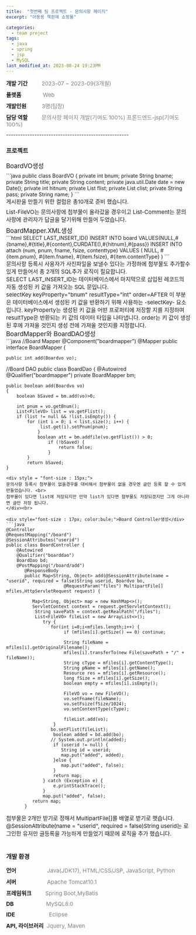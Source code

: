 ```yaml
---
title:  "첫번째 팀 프로젝트 - 문의사항 페이지"
excerpt: "아동용 책판매 쇼핑몰"

categories:
  - team preject
tags:
  - java
  - spring
  - jsp
  - MySQL
last_modified_at: 2023-08-24 19:23PM
---
```

<div style = "font-size : 15px; margin-bottom: 10px;"><span style="font-weight: bold;">개발 기간</span>&nbsp;&nbsp;&nbsp;&nbsp;&nbsp;&nbsp;&nbsp;&nbsp;<span style="color:gray"> 2023-07 ~ 2023-09(3개월)</span></div>

<div style = "font-size : 15px; margin-bottom: 10px;"><span style="font-weight: bold;">플랫폼</span>&nbsp;&nbsp;&nbsp;&nbsp;&nbsp;&nbsp;&nbsp;&nbsp;&nbsp;&nbsp;&nbsp;&nbsp;&nbsp;&nbsp;<span style="color:gray">Web</span></div>

<div style = "font-size : 15px; margin-bottom: 10px;"><span style="font-weight: bold;">개발인원</span>&nbsp;&nbsp;&nbsp;&nbsp;&nbsp;&nbsp;&nbsp;&nbsp;&nbsp;&nbsp;<span style="color:gray">3명(팀장)</span></div>

<div style = "font-size : 15px; margin-bottom: 10px;"><span style="font-weight: bold;">담당 역할</span>&nbsp;&nbsp;&nbsp;&nbsp;&nbsp;&nbsp;&nbsp;&nbsp;<span style="color:gray"> 문의사항 페이지 개발(기여도 100%) 프론드엔드-jsp(기여도 100%)</span></div>
----------------------------------------------------

<h3>프로젝트</h3>
<div style="font-size : 17px; color:bule; margin-bottom: 7px">BoardVO생성</div>
```java
public class BoardVO {
	private int bnum;
    	private String bname;
    	private String title;
    	private String content;
   	private java.util.Date date = new Date();
  	private int hitnum;
   	private List<FileVO> flist;
   	private List<Comment> clist;
    	private String pass;
    	private String name;
	}
```
<div style = "font-size : 15px; margin-bottom: 7px">
게시판을 만들기 위한 컬럼은 총10개로 준비 했습니다.</div>
<div style = "font-size : 15px; margin-bottom: 7px">
List-FileVO는 문의사항에 첨부물이 올라갔을 경우이고 List-Comment는 문의사항에 관리자가 답글을 달기위해 만들어 두었습니다.
</div>

<div style="font-size : 17px; color:bule;">BoardMapper.XML생성</div>
```html
<insert id="add" parameterType="com.ezen.spring.board.teampro.board2.Boardvo">
   <selectKey keyProperty="bnum" resultType="int" order="AFTER">
   	SELECT LAST_INSERT_ID()
   </selectKey>
   INSERT INTO board VALUES(NULL,#{bname},#{title},#{content},CURDATE(),#{hitnum},#{pass})
   <!--Board등록시 DB에 데이터를 추가하는 로직 -->
</insert>
<insert id="addfile" parameterType="com.ezen.spring.board.teampro.board2.FileVO">
    INSERT INTO attach (num, pnum, fname, fsize, contenttype) VALUES
    <foreach collection="list" item="item" separator=", ">
       ( NULL, #{item.pnum}, #{item.fname}, #{item.fsize}, #{item.contentType} )
    </foreach>
    <!--Board등록시 첨부물이 있을경우 DB에 첨부파일 데이터를 추가하는 로직 -->
</insert>
```
<div style = "font-size : 15px;">
문의사항 등록시 사용자가 사진파일을 보낼수 있다는 가정하에 첨부물도 추가할수 있게 만들어서 총 2개의 SQL추가 로직이 필요합니다.<br>
SELECT LAST_INSERT_ID는 데이터베이스에서 마지막으로 삽입된 레코드의 자동 생성된 키 값을 가져오는 SQL 문입니다.<br>
selectKey keyProperty="bnum" resultType="int" order=AFTER 이 부분은 데이터베이스에서 생성된 키 값을 반환하기 위해 사용하는 -selectKey- 요소입니다. keyProperty는 생성된 키 값을 어떤 프로퍼티에 저장할 지를 지정하며 resultType은 반환되는 키 값의 데이터 타입을 나타냅니다. order는 키 값이 생성된 후에 가져올 것인지 생성 전에 가져올 것인지를 지정합니다.
</div>

<div style="font-size : 17px; color:bule;">BoardMapper와 BoardDAO생성</div>
```java
//Board Mapper
@Component("boardmapper")
@Mapper
public interface BoardMapper {
	
	public int add(Boardvo vo);

//Board DAO
public class BoardDao {
	@Autowired
	@Qualifier("boardmapper")
	private BoardMapper bm;
	
	public boolean add(Boardvo vo)
	{
		boolean bSaved = bm.add(vo)>0;
		
		int pnum = vo.getBnum();
		List<FileVO> list = vo.getFlist();
		if (list != null && !list.isEmpty()) {
		    for (int i = 0; i < list.size(); i++) {
		         list.get(i).setPnum(pnum);
		        }
		    	boolean att = bm.addfile(vo.getFlist()) > 0;
			        if (!bSaved) {
			            return false;
			        }
		    }
		    return bSaved;
	}

```
<div style = "font-size : 15px;">
문의사항 등록시 첨부물이 없을경우를 대비해서 첨부물이 없을 경우엔 글만 등록 할 수 있게 만들었습니다. <br>
첨부물이 있다면 list에 저장되지만 만약 list가 있다면 첨부물도 저장되겠지만 그게 아니라면 글만 저장 됩니다.
</div><br>

<div style="font-size : 17px; color:bule;">Board Controller생성</div>
```java
@Controller
@RequestMapping("/board")
@SessionAttributes("userid")
public class BoardController {
	@Autowired
	@Qualifier("boarddao")
	BoardDao bd;
	@PostMapping("/board/add")
	   @ResponseBody
	   public Map<String, Object> add(@SessionAttribute(name = "userid", required = false)String userid, Boardvo bo,
					  @RequestParam("files") MultipartFile[] mfiles,HttpServletRequest request) {
	      
	      Map<String, Object> map = new HashMap<>();
	      ServletContext context = request.getServletContext();
	       String savePath = context.getRealPath("/files");
	       List<FileVO> fileList = new ArrayList<>();
	          try {
	             for(int i=0;i<mfiles.length;i++) {
	                  if (mfiles[i].getSize() == 0) continue;

	                  String fileName = mfiles[i].getOriginalFilename();
	                  mfiles[i].transferTo(new File(savePath + "/" + fileName));
	                  String cType = mfiles[i].getContentType();
	                  String pName = mfiles[i].getName();
	                  Resource res = mfiles[i].getResource();
	                  long fSize = mfiles[i].getSize();
	                  boolean empty = mfiles[i].isEmpty();
	              
	                  FileVO vo = new FileVO();
	                  vo.setFname(fileName);
	                  vo.setFsize(fSize/1024);
	                  vo.setContentType(cType);
	                  
	                  fileList.add(vo);
	              }
	             bo.setFlist(fileList);
	              boolean added = bd.add(bo);
	             // System.out.println(added);
	              if (userid != null) {
	                 String id = userid;
	                 map.put("added", added);
	              }else {
	                 map.put("added", false);
	              }
	              return map;
	          } catch (Exception e) {
	              e.printStackTrace();
	          }
	          map.put("added", false);
	      return map;
	   }
```
<div style = "font-size : 15px;">첨부물은 2개만 받기로 정해서 MultipartFile[]를 배열로 받기로 햇습니다. <br>
@SessionAttribute(name = "userid", required = false)String userid는 로그인한 유저만 글등록을 가능하게 만들었기 때문에 로직을 추가 했습니다.</div><br>



<h3>개발 환경</h3>
<div style = "font-size : 15px; margin-bottom: 10px;"><span style="font-weight: bold;">언어</span>&nbsp;&nbsp;&nbsp;&nbsp;&nbsp;&nbsp;&nbsp;&nbsp;&nbsp;&nbsp;&nbsp;&nbsp;&nbsp;&nbsp;&nbsp;&nbsp;&nbsp;&nbsp;&nbsp;&nbsp;<span style="color:gray">Java(JDK17), HTML/CSS/JSP, JavaScript, Python</span></div>

<div style = "font-size : 15px; margin-bottom: 10px;"><span style="font-weight: bold;">서버</span>&nbsp;&nbsp;&nbsp;&nbsp;&nbsp;&nbsp;&nbsp;&nbsp;&nbsp;&nbsp;&nbsp;&nbsp;&nbsp;&nbsp;&nbsp;&nbsp;&nbsp;&nbsp;&nbsp;&nbsp;<span style="color:gray">Apache Tomcat10.1</span></div>

<div style = "font-size : 15px; margin-bottom: 10px;"><span style="font-weight: bold;">프레임워크</span>&nbsp;&nbsp;&nbsp;&nbsp;&nbsp;&nbsp;&nbsp;&nbsp;&nbsp;<span style="color:gray">Spring Boot,MyBatis</span></div>

<div style = "font-size : 15px; margin-bottom: 10px;"><span style="font-weight: bold;">DB</span>&nbsp;&nbsp;&nbsp;&nbsp;&nbsp;&nbsp;&nbsp;&nbsp;&nbsp;&nbsp;&nbsp;&nbsp;&nbsp;&nbsp;&nbsp;&nbsp;&nbsp;&nbsp;&nbsp;&nbsp;&nbsp;<span style="color:gray">MySQL8.0</span></div>

<div style = "font-size : 15px; margin-bottom: 10px;"><span style="font-weight: bold;">IDE</span> &nbsp;&nbsp;&nbsp;&nbsp;&nbsp;&nbsp;&nbsp;&nbsp;&nbsp;&nbsp;&nbsp;&nbsp;&nbsp;&nbsp;&nbsp;&nbsp;&nbsp;&nbsp;&nbsp;&nbsp;&nbsp;<span style="color:gray">Eclipse</span></div>

<div style ="margin-bottom: 10px; font-size : 15px; "><span style="font-weight: bold;">API, 라이브러리</span>&nbsp;&nbsp;<span style="color:gray;">Jquery, Maven</span></div>
